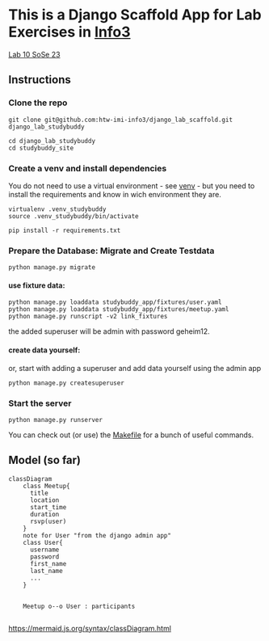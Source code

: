 # This is a Django Scaffold App for Lab Exercises in [Info3](https://home.htw-berlin.de/~kleinen/info3/labs)

[Lab 10 SoSe 23](https://home.htw-berlin.de/~kleinen/classes/ss2023/info3/labs/lab-10-webapps-1/)

## Instructions

### Clone the repo
    git clone git@github.com:htw-imi-info3/django_lab_scaffold.git django_lab_studybuddy

    cd django_lab_studybuddy
    cd studybuddy_site


### Create a venv and install dependencies

You do not need to use a virtual environment - see [venv](https://docs.python.org/3/library/venv.html) - but you need to install the requirements and know in wich environment they are.

    virtualenv .venv_studybuddy
    source .venv_studybuddy/bin/activate

    pip install -r requirements.txt


### Prepare the Database: Migrate and Create Testdata

    python manage.py migrate

#### use fixture data:

    python manage.py loaddata studybuddy_app/fixtures/user.yaml
    python manage.py loaddata studybuddy_app/fixtures/meetup.yaml
    python manage.py runscript -v2 link_fixtures

the added superuser will be admin with password geheim12.
#### create data yourself:
or, start with adding a superuser and add data yourself using the admin app

    python manage.py createsuperuser

### Start the server 

    python manage.py runserver

You can check out (or use) the [Makefile](studybuddy_site/Makefile) for a bunch of useful commands.


## Model (so far)

```mermaid
classDiagram
    class Meetup{
      title
      location
      start_time
      duration
      rsvp(user)
    }
    note for User "from the django admin app"
    class User{ 
      username
      password
      first_name
      last_name
      ...
    }
   
   
    Meetup o--o User : participants
   
```

https://mermaid.js.org/syntax/classDiagram.html

    
